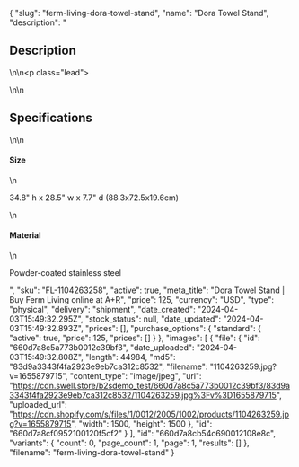 {
  "slug": "ferm-living-dora-towel-stand",
  "name": "Dora Towel Stand",
  "description": "<h2>Description</h2>\n<!-- split -->\n<p class=\"lead\"> </p>\n<!-- split -->\n<h2>Specifications</h2>\n<!-- split -->\n<h4>Size</h4>\n<p>34.8\" h x 28.5\" w x 7.7\" d (88.3x72.5x19.6cm)</p>\n<h4>Material</h4>\n<p>Powder-coated stainless steel</p>",
  "sku": "FL-1104263258",
  "active": true,
  "meta_title": "Dora Towel Stand | Buy Ferm Living online at A+R",
  "price": 125,
  "currency": "USD",
  "type": "physical",
  "delivery": "shipment",
  "date_created": "2024-04-03T15:49:32.295Z",
  "stock_status": null,
  "date_updated": "2024-04-03T15:49:32.893Z",
  "prices": [],
  "purchase_options": {
    "standard": {
      "active": true,
      "price": 125,
      "prices": []
    }
  },
  "images": [
    {
      "file": {
        "id": "660d7a8c5a773b0012c39bf3",
        "date_uploaded": "2024-04-03T15:49:32.808Z",
        "length": 44984,
        "md5": "83d9a3343f4fa2923e9eb7ca312c8532",
        "filename": "1104263259.jpg?v=1655879715",
        "content_type": "image/jpeg",
        "url": "https://cdn.swell.store/b2sdemo_test/660d7a8c5a773b0012c39bf3/83d9a3343f4fa2923e9eb7ca312c8532/1104263259.jpg%3Fv%3D1655879715",
        "uploaded_url": "https://cdn.shopify.com/s/files/1/0012/2005/1002/products/1104263259.jpg?v=1655879715",
        "width": 1500,
        "height": 1500
      },
      "id": "660d7a8cf0952100120f5cf2"
    }
  ],
  "id": "660d7a8cb54c690012108e8c",
  "variants": {
    "count": 0,
    "page_count": 1,
    "page": 1,
    "results": []
  },
  "filename": "ferm-living-dora-towel-stand"
}